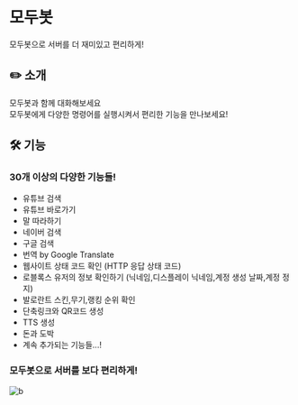 # 모두봇
모두봇으로 서버를 더 재미있고 편리하게!

## ✏️ 소개
모두봇과 함께 대화해보세요  
모두봇에게 다양한 명령어를 실행시켜서
편리한 기능을 만나보세요!

## 🛠️ 기능  
### 30개 이상의 다양한 기능들!
- 유튜브 검색
- 유튜브 바로가기
- 말 따라하기
- 네이버 검색
- 구글 검색
- 번역 by Google Translate
- 웹사이트 상태 코드 확인 (HTTP 응답 상태 코드)
- 로블록스 유저의 정보 확인하기 (닉네임,디스플레이 닉네임,계정 생성 날짜,계정 정지)
- 발로란트 스킨,무기,랭킹 순위 확인
- 단축링크와 QR코드 생성
- TTS 생성
- 돈과 도박  
- 계속 추가되는 기능들...!

### 모두봇으로 서버를 보다 편리하게!
![b](https://user-images.githubusercontent.com/93064596/210746364-ee191e6c-ee43-4b1f-8a46-6744c30f7708.gif)

